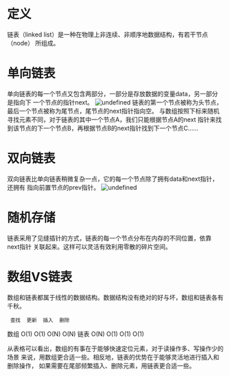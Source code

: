 # 定义
链表（linked list）是一种在物理上非连续、非顺序地数据结构，有若干节点（node）
所组成。

# 单向链表
单向链表的每一个节点又包含两部分，一部分是存放数据的变量data，另一部分是指向下
一个节点的指针next。
![undefined](http://ww1.sinaimg.cn/large/006Vpl27gy1g9iqizu9k7j30mc02umwz.jpg)
链表的第一个节点被称为头节点，最后一个节点被称为尾节点，尾节点的next指针指向空。
与数组按照下标来随机寻找元素不同，对于链表的其中一个节点A，我们只能根据节点A的next
指针来找到该节点的下一个节点B，再根据节点B的next指针找到下一个节点C……

# 双向链表
双向链表比单向链表稍微复杂一点，它的每一个节点除了拥有data和next指针，还拥有
指向前置节点的prev指针。
![undefined](http://ww1.sinaimg.cn/large/006Vpl27gy1g9iqj9ov1ej30nh042dfp.jpg)

# 随机存储
链表采用了见缝插针的方式，链表的每一个节点分布在内存的不同位置，依靠next指针
关联起来。这样可以灵活有效利用零散的碎片空间。

# 数组VS链表
数组和链表都属于线性的数据结构。数据结构没有绝对的好与坏，数组和链表各有千秋。

     查找  更新  插入  删除
数组  O(1) O(1) O(N) O(N) 
链表  O(N) O(1) O(1) O(1)

从表格可以看出，数组的有事在于能够快速定位元素，对于读操作多、写操作少的场景
来说，用数组更合适一些。相反地，链表的优势在于能够灵活地进行插入和删除操作，
如果需要在尾部频繁插入、删除元素，用链表更合适一些。

